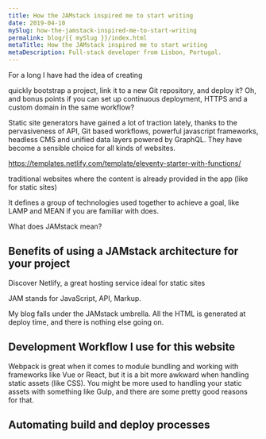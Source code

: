 ```yaml
---
title: How the JAMstack inspired me to start writing
date: 2019-04-10
mySlug: how-the-jamstack-inspired-me-to-start-writing
permalink: blog/{{ mySlug }}/index.html
metaTitle: How the JAMstack inspired me to start writing
metaDescription: Full-stack developer from Lisbon, Portugal.
---
```


For a long I have had the idea of creating

quickly bootstrap a project, link it to a new Git repository, and deploy it? Oh, and bonus points if you can set up continuous deployment, HTTPS and a custom domain in the same workflow?

Static site generators have gained a lot of traction lately, thanks to the pervasiveness of API, Git based workflows, powerful javascript frameworks, headless CMS and unified data layers powered by GraphQL. They have become a sensible choice for all kinds of websites.

https://templates.netlify.com/template/eleventy-starter-with-functions/

traditional websites where the content is already provided in the app (like for static sites)

It defines a group of technologies used together to achieve a goal, like LAMP and MEAN if you are familiar with does.

What does JAMstack mean?

## Benefits of using a JAMstack architecture for your project

Discover Netlify, a great hosting service ideal for static sites

JAM stands for JavaScript, API, Markup.

My blog falls under the JAMstack umbrella.
All the HTML is generated at deploy time, and there is nothing else going on.

## Development Workflow I use for this website

Webpack is great when it comes to module bundling and working with frameworks like Vue or React, but it is a bit more awkward when handling static assets (like CSS). You might be more used to handling your static assets with something like Gulp, and there are some pretty good reasons for that.

## Automating build and deploy processes